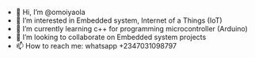 - 👋 Hi, I’m @omoiyaola
- 👀 I’m interested in Embedded system, Internet of a Things (IoT)
- 🌱 I’m currently learning c++ for programming microcontroller (Arduino)
- 💞️ I’m looking to collaborate on Embedded system projects
- 📫 How to reach me: whatsapp +2347031098797

<!---
omoiyaola/omoiyaola is a ✨ special ✨ repository because its `README.md` (this file) appears on your GitHub profile.
You can click the Preview link to take a look at your changes.
--->

